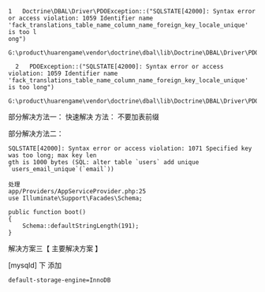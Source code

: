```
1   Doctrine\DBAL\Driver\PDOException::("SQLSTATE[42000]: Syntax error or access violation: 1059 Identifier name 'fack_translations_table_name_column_name_foreign_key_locale_unique' is too l
ong")
      G:\product\huarengame\vendor\doctrine\dbal\lib\Doctrine\DBAL\Driver\PDOStatement.php:119

  2   PDOException::("SQLSTATE[42000]: Syntax error or access violation: 1059 Identifier name 'fack_translations_table_name_column_name_foreign_key_locale_unique' is too long")
      G:\product\huarengame\vendor\doctrine\dbal\lib\Doctrine\DBAL\Driver\PDOStatement.php:117
```

部分解决方法一： 快速解决 方法： 不要加表前缀

部分解决方法二：

    SQLSTATE[42000]: Syntax error or access violation: 1071 Specified key was too long; max key len
    gth is 1000 bytes (SQL: alter table `users` add unique `users_email_unique`(`email`))

    处理
    app/Providers/AppServiceProvider.php:25
    use Illuminate\Support\Facades\Schema;

    public function boot()
    {
        Schema::defaultStringLength(191);
    }

解决方案三【 主要解决方案 】

\[mysqld\] 下 添加 

```
default-storage-engine=InnoDB
```



